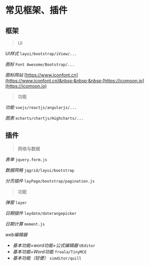 # 常见框架、插件

## 框架

> UI

*UI样式*  `layui/bootstrap/iView/...`

*图标*  `Font Awesome/Bootstrap/...`

*图标网站* [https://www.iconfont.cn](https://www.iconfont.cn)&nbsp;&nbsp;&nbsp;[https://icomoon.io](https://icomoon.io)

> 功能

*功能* `vuejs/reactjs/angularjs/...`

*图表* `echarts/chartjs/Highcharts/...`

## 插件

> 网络与数据

*表单* `jquery.form.js`

*数据网格* `jqgrid/layui/bootstrap`

*分页插件* `layPage/bootstrap/pagination.js`

> 功能

*弹窗* `layer`

*日期插件* `laydate/daterangepicker`

*日期计算* `moment.js`

*web编辑器*
- *基本功能+word功能+公式编辑器* `UEditor`
- *基本功能+Word功能* `froala/TinyMCE`
- *基本功能（轻便）* `simditor/quill`